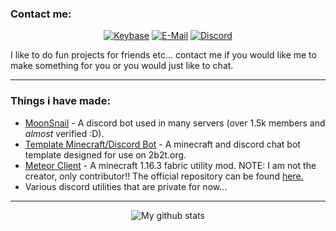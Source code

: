 ### Contact me:
<p align="center">
<a href="https://keybase.io/seasnail"><img alt="Keybase" src="https://img.shields.io/badge/Keybase-seasnail-blue?style=flat-square&logo=keybase"></a>
<a href="mailto:snailcorp@gmail.com"><img alt="E-Mail" src="https://img.shields.io/badge/Email-snailcorp@gmail.com-blue?style=flat-square&logo=gmail"></a>
<a href="https://discord.com/invite/Pta3APY"><img alt="Discord" src="https://img.shields.io/badge/Discord-Seasnail's shell-blue?style=flat-square&logo=discord"></a>
</p>
I like to do fun projects for friends etc… contact me if you would like me to make something for you or you would just like to chat.

-----

### Things i have made:

- [MoonSnail](https://github.com/seasnail8169/MoonSnail) - A discord bot used in many servers (over 1.5k members and *almost* verified :D).
- [Template Minecraft/Discord Bot](https://github.com/seasnail8169/Template-Minecraft-Discord-Bot) - A minecraft and discord chat bot template designed for use on 2b2t.org.
- [Meteor Client](https://github.com/seasnail8169/meatier-client) - A minecraft 1.16.3 fabric utility mod. NOTE: I am not the creator, only contributor!! The official repository can be found [here.](https://github.com/MineGame159/meteor-client)
- Various discord utilities that are private for now…

-----
<p align="center">
<img alt="My github stats" src="https://github-readme-stats.vercel.app/api?username=seasnail8169&show_icons=true&theme=radical">
</p>
